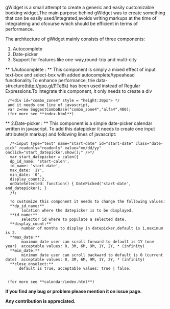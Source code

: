 gWidget is a small attempt to create a generic and easily customizable booking widget.The main purpose behind gWidget was to create something that can be easily used/integrated,avoids writing markups at the time of integrateing and ofcourse which should be efficient in terms of performance.

The architecture of gWidget mainly consists of three components:
  1. Autocomplete
  2. Date-picker
  3. Support for features like one-way,round-trip and multi-city

** 1.Autocomplete : **
     This component is simply a mixed effect of input text-box and select-box with added autocomplete/typeahead functionality.To enhance performance, trie data-structure(http://goo.gl/PTe6k) has been used instead of Regular Expressions.To integrate this component, it only needs to create a div
     
     /*<div id="combo_zone4" style = "height:30px"> */
     and it needs one line of javascript,
     var z=new SuggestComboBase("combo_zone4","alfa4",400);
     (for more see **index.html**)


** 2.Date-picker : **
      This component is a simple date-picker calendar written in javascript. To add this datepicker it needs to create one input attribute(in markup) and following lines of javascript:
      
      /*<input type="text" name="start-date" id="start-date" class="date-pick" readonly="readonly" value="mm/dd/yy" onclick="start_datepicker.show();" />*/
      var start_datepicker = calen({
      dp_id_name: 'start-calen',     
      id_name: 'start-date',                
      max_date: '1Y',
      min_date: '0',
      display_count:2,
      onDateSelected: function() { DatePicked('start-date', end_datepicker); }
      });
      
      To customize this component it needs to change the following values:
      **dp_id_name:** 
           location where the datepicker is to be displayed.
      **id_name:**
           selector id where to populate a selected date.
      **display_count:**
           number of months to display in datepicker,default is 1,maximum is 2.
      **max_date:**
           maximum date user can scroll forward to default is 1Y (one year)  acceptable values: 0, 3M, 6M, 9M, 1Y, 2Y, * (infinity)
      **min_date:**
           minimum date user can scroll backward to default is 0 (current date)  acceptable values: 0, 3M, 6M, 9M, 1Y, 2Y, * (infinity)
      **close_onselect:**
          default is true, acceptable values: true | false.
    
    
     (for more see **calendar/index.html**)

**If you find any bug or problem please mention it on issue page.**


**Any contribution is appreciated.**

